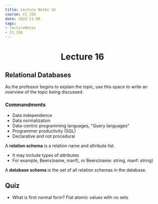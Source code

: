 ```yaml
---
title: Lecture Notes 16
course: CS_336
date: 2022-11-08
tags: 
- lectureNotes
- CS_336
---
```


<center><h1>Lecture 16</h1></center>

## Relational Databases
As the professor begins to explain the topic, use this space to write an overview of the topic being discussed.

### Commandments
- Data independence
- Data normalization
- Data-centric programming languages, "Query languages"
- Programmer productivity (SQL)
- Declarative and not procedural

A **relation schema** is a relation name and attribute list.
- It may include types of attributes
- For example, Beers(name, manf), or Beers(name: string, manf: string)

A **database schema** is the set of all relation schemas in the database.

## Quiz
- What is first normal form? Flat atomic values with no sets
